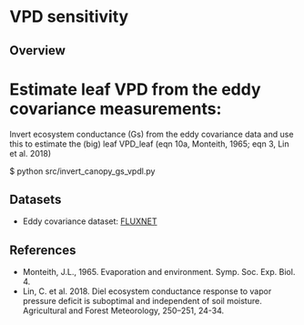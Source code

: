 # VPD sensitivity

## Overview ##

# Estimate leaf VPD from the eddy covariance measurements:

Invert ecosystem conductance (Gs) from the eddy covariance data and use this to estimate the (big) leaf VPD_leaf (eqn 10a, Monteith, 1965; eqn 3, Lin et al. 2018)

$ python src/invert_canopy_gs_vpdl.py

## Datasets

* Eddy covariance dataset: [FLUXNET](http://www.fluxdata.org/DataInfo/default.aspx)


## References

* Monteith, J.L., 1965. Evaporation and environment. Symp. Soc. Exp. Biol. 4.
* Lin, C. et al. 2018. Diel ecosystem conductance response to vapor pressure deficit is suboptimal and independent of soil moisture. Agricultural and Forest Meteorology, 250–251, 24-34.
